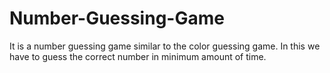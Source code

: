 # Number-Guessing-Game
It is a number guessing game similar to the color guessing game.
In this we have to guess the correct number in minimum amount of time.

